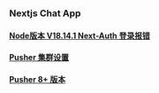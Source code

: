 ### Nextjs Chat App

#### [Node版本 V18.14.1 Next-Auth 登录报错](https://stackoverflow.com/questions/76969812/typeerror-cookies-is-not-iterable-next-js)

#### [Pusher 集群设置](https://pusher.com/docs/channels/miscellaneous/clusters/)

#### [Pusher 8+ 版本](https://stackoverflow.com/questions/74909274/laravel-broadcasting-with-pusher-error-uncaught-options-object-must-provide-a)
